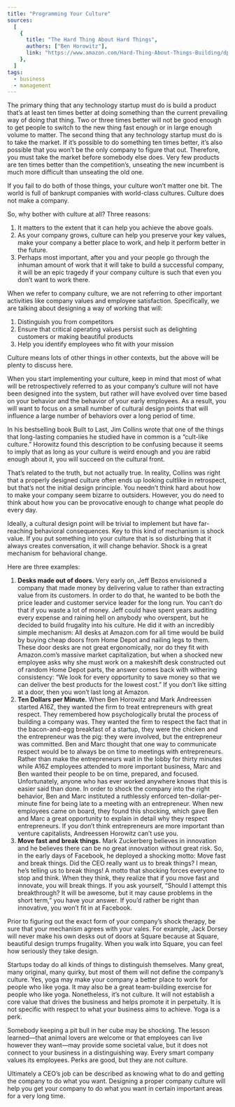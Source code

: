 ```yaml
---
title: "Programming Your Culture"
sources:
  [
    {
      title: "The Hard Thing About Hard Things",
      authors: ["Ben Horowitz"],
      link: "https://www.amazon.com/Hard-Thing-About-Things-Building/dp/0062273205",
    },
  ]
tags:
  - business
  - management
---
```


The primary thing that any technology startup must do is build a product that’s at least ten times better at doing something than the current prevailing way of doing that thing. Two or three times better will not be good enough to get people to switch to the new thing fast enough or in large enough volume to matter. The second thing that any technology startup must do is to take the market. If it’s possible to do something ten times better, it’s also possible that you won’t be the only company to figure that out. Therefore, you must take the market before somebody else does. Very few products are ten times better than the competition’s, unseating the new incumbent is much more difficult than unseating the old one.

If you fail to do both of those things, your culture won’t matter one bit. The world is full of bankrupt companies with world-class cultures. Culture does not make a company.

So, why bother with culture at all? Three reasons:

1. It matters to the extent that it can help you achieve the above goals.
2. As your company grows, culture can help you preserve your key values, make your company a better place to work, and help it perform better in the future.
3. Perhaps most important, after you and your people go through the inhuman amount of work that it will take to build a successful company, it will be an epic tragedy if your company culture is such that even you don’t want to work there.

When we refer to company culture, we are not referring to other important activities like company values and employee satisfaction. Specifically, we are talking about designing a way of working that will:

1.  Distinguish you from competitors
1.  Ensure that critical operating values persist such as delighting customers or making beautiful products
1.  Help you identify employees who fit with your mission

Culture means lots of other things in other contexts, but the above will be plenty to discuss here.

When you start implementing your culture, keep in mind that most of what will be retrospectively referred to as your company’s culture will not have been designed into the system, but rather will have evolved over time based on your behavior and the behavior of your early employees. As a result, you will want to focus on a small number of cultural design points that will influence a large number of behaviors over a long period of time.

In his bestselling book Built to Last, Jim Collins wrote that one of the things that long-lasting companies he studied have in common is a “cult-like culture.” Horowitz found this description to be confusing because it seems to imply that as long as your culture is weird enough and you are rabid enough about it, you will succeed on the cultural front.

That’s related to the truth, but not actually true. In reality, Collins was right that a properly designed culture often ends up looking cultlike in retrospect, but that’s not the initial design principle. You needn’t think hard about how to make your company seem bizarre to outsiders. However, you do need to think about how you can be provocative enough to change what people do every day.

Ideally, a cultural design point will be trivial to implement but have far-reaching behavioral consequences. Key to this kind of mechanism is shock value. If you put something into your culture that is so disturbing that it always creates conversation, it will change behavior. Shock is a great mechanism for behavioral change.

Here are three examples:

1.  **Desks made out of doors.** Very early on, Jeff Bezos envisioned a company that made money by delivering value to rather than extracting value from its customers. In order to do that, he wanted to be both the price leader and customer service leader for the long run. You can’t do that if you waste a lot of money. Jeff could have spent years auditing every expense and raining hell on anybody who overspent, but he decided to build frugality into his culture. He did it with an incredibly simple mechanism: All desks at Amazon.com for all time would be build by buying cheap doors from Home Depot and nailing legs to them. These door desks are not great ergonomically, nor do they fit with Amazon.com’s massive market capitalization, but when a shocked new employee asks why she must work on a makeshift desk constructed out of random Home Depot parts, the answer comes back with withering consistency: “We look for every opportunity to save money so that we can deliver the best products for the lowest cost.” If you don’t like sitting at a door, then you won’t last long at Amazon.
1.  **Ten Dollars per Minute.** When Ben Horowitz and Mark Andreessen started A16Z, they wanted the firm to treat entrepreneurs with great respect. They remembered how psychologically brutal the process of building a company was. They wanted the firm to respect the fact that in the bacon-and-egg breakfast of a startup, they were the chicken and the entrepreneur was the pig: they were involved, but the entrepreneur was committed. Ben and Marc thought that one way to communicate respect would be to always be on time to meetings with entrepreneurs. Rather than make the entrepreneurs wait in the lobby for thirty minutes while A16Z employees attended to more important business, Marc and Ben wanted their people to be on time, prepared, and focused. Unfortunately, anyone who has ever worked anywhere knows that this is easier said than done. In order to shock the company into the right behavior, Ben and Marc instituted a ruthlessly enforced ten-dollar-per-minute fine for being late to a meeting with an entrepreneur. When new employees came on board, they found this shocking, which gave Ben and Marc a great opportunity to explain in detail why they respect entrepreneurs. If you don’t think entrepreneurs are more important than venture capitalists, Andreessen Horowitz can’t use you.
1.  **Move fast and break things.** Mark Zuckerberg believes in innovation and he believes there can be no great innovation without great risk. So, in the early days of Facebook, he deployed a shocking motto: Move fast and break things. Did the CEO really want us to break things? I mean, he’s telling us to break things! A motto that shocking forces everyone to stop and think. When they think, they realize that if you move fast and innovate, you will break things. If you ask yourself, “Should I attempt this breakthrough? It will be awesome, but it may cause problems in the short term,” you have your answer. If you’d rather be right than innovative, you won’t fit in at Facebook.

Prior to figuring out the exact form of your company’s shock therapy, be sure that your mechanism agrees with your vales. For example, Jack Dorsey will never make his own desks out of doors at Square because at Square, beautiful design trumps frugality. When you walk into Square, you can feel how seriously they take design.

Startups today do all kinds of things to distinguish themselves. Many great, many original, many quirky, but most of them will not define the company’s culture. Yes, yoga may make your company a better place to work for people who like yoga. It may also be a great team-building exercise for people who like yoga. Nonetheless, it’s not culture. It will not establish a core value that drives the business and helps promote it in perpetuity. It is not specific with respect to what your business aims to achieve. Yoga is a perk.

Somebody keeping a pit bull in her cube may be shocking. The lesson learned—that animal lovers are welcome or that employees can live however they want—may provide some societal value, but it does not connect to your business in a distinguishing way. Every smart company values its employees. Perks are good, but they are not culture.

Ultimately a CEO’s job can be described as knowing what to do and getting the company to do what you want. Designing a proper company culture will help you get your company to do what you want in certain important areas for a very long time.
